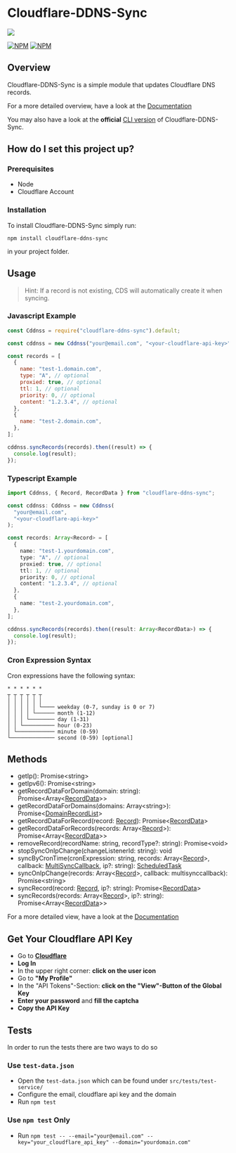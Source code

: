 # Cloudflare-DDNS-Sync

![](https://github.com/SteffenKn/Cloudflare-ddns-sync/workflows/Test-Workflow/badge.svg)

[![NPM](https://nodei.co/npm/cloudflare-ddns-sync.png)](https://www.npmjs.com/package/cloudflare-ddns-sync)
[![NPM](https://nodei.co/npm/cloudflare-ddns-sync-cli.png)](https://www.npmjs.com/package/cloudflare-ddns-sync-cli)

## Overview

Cloudflare-DDNS-Sync is a simple module that updates Cloudflare DNS records.

For a more detailed overview, have a look at the [Documentation](https://cddnss.knaup.pw/)

You may also have a look at the **official** [CLI version](https://www.npmjs.com/package/cloudflare-ddns-sync-cli) of Cloudflare-DDNS-Sync.

## How do I set this project up?

### Prerequisites

- Node
- Cloudflare Account

### Installation

To install Cloudflare-DDNS-Sync simply run:

```
npm install cloudflare-ddns-sync
```

in your project folder.

## Usage

> Hint: If a record is not existing, CDS will automatically create it when
> syncing.

### Javascript Example

```javascript
const Cddnss = require("cloudflare-ddns-sync").default;

const cddnss = new Cddnss("your@email.com", "<your-cloudflare-api-key>");

const records = [
  {
    name: "test-1.domain.com",
    type: "A", // optional
    proxied: true, // optional
    ttl: 1, // optional
    priority: 0, // optional
    content: "1.2.3.4", // optional
  },
  {
    name: "test-2.domain.com",
  },
];

cddnss.syncRecords(records).then((result) => {
  console.log(result);
});
```

### Typescript Example

```typescript
import Cddnss, { Record, RecordData } from "cloudflare-ddns-sync";

const cddnss: Cddnss = new Cddnss(
  "your@email.com",
  "<your-cloudflare-api-key>"
);

const records: Array<Record> = [
  {
    name: "test-1.yourdomain.com",
    type: "A", // optional
    proxied: true, // optional
    ttl: 1, // optional
    priority: 0, // optional
    content: "1.2.3.4", // optional
  },
  {
    name: "test-2.yourdomain.com",
  },
];

cddnss.syncRecords(records).then((result: Array<RecordData>) => {
  console.log(result);
});
```

### Cron Expression Syntax

Cron expressions have the following syntax:

```
* * * * * *
┬ ┬ ┬ ┬ ┬ ┬
│ │ │ │ │ │
│ │ │ │ │ └──── weekday (0-7, sunday is 0 or 7)
│ │ │ │ └────── month (1-12)
│ │ │ └──────── day (1-31)
│ │ └────────── hour (0-23)
│ └──────────── minute (0-59)
└────────────── second (0-59) [optional]
```

## Methods

- getIp(): Promise\<string\>
- getIpv6(): Promise\<string\>
- getRecordDataForDomain(domain: string): Promise\<Array\<[RecordData](https://cddnss.knaup.pw/types/recorddata)\>\>
- getRecordDataForDomains(domains: Array\<string\>): Promise\<[DomainRecordList](https://cddnss.knaup.pw/types/domainrecordlist)\>
- getRecordDataForRecord(record: [Record](https://cddnss.knaup.pw/types/record)): Promise\<[RecordData](https://cddnss.knaup.pw/types/recorddata)\>
- getRecordDataForRecords(records: Array\<[Record](https://cddnss.knaup.pw/types/record)\>): Promise\<Array\<[RecordData](https://cddnss.knaup.pw/types/recorddata)\>\>
- removeRecord(recordName: string, recordType?: string): Promise\<void\>
- stopSyncOnIpChange(changeListenerId: string): void
- syncByCronTime(cronExpression: string, records: Array\<[Record](https://cddnss.knaup.pw/types/recorddata)\>, callback: [MultiSyncCallback](https://cddnss.knaup.pw/types/multisynccallback), ip?: string): [ScheduledTask](https://www.npmjs.com/package/node-cron#scheduledtask-methods)
- syncOnIpChange(records: Array\<[Record](https://cddnss.knaup.pw/types/record)\>, callback: multisynccallback): Promise\<string\>
- syncRecord(record: [Record](https://cddnss.knaup.pw/types/record), ip?: string): Promise\<[RecordData](https://cddnss.knaup.pw/types/recorddata)\>
- syncRecords(records: Array\<[Record](https://cddnss.knaup.pw/types/record)\>, ip?: string): Promise\<Array\<[RecordData](https://cddnss.knaup.pw/types/recorddata)\>\>

For a more detailed view, have a look at the [Documentation](https://cddnss.knaup.pw/)

## Get Your Cloudflare API Key

- Go to **[Cloudflare](https://www.cloudflare.com)**
- **Log In**
- In the upper right corner: **click on the user icon**
- Go to **"My Profile"**
- In the "API Tokens"-Section: **click on the "View"-Button of the Global Key**
- **Enter your password** and **fill the captcha**
- **Copy the API Key**

## Tests

In order to run the tests there are two ways to do so

### Use `test-data.json`

- Open the `test-data.json` which can be found under `src/tests/test-service/`
- Configure the email, cloudflare api key and the domain
- Run `npm test`

### Use `npm test` Only

- Run `npm test -- --email="your@email.com" --key="your_cloudflare_api_key" --domain="yourdomain.com"`
